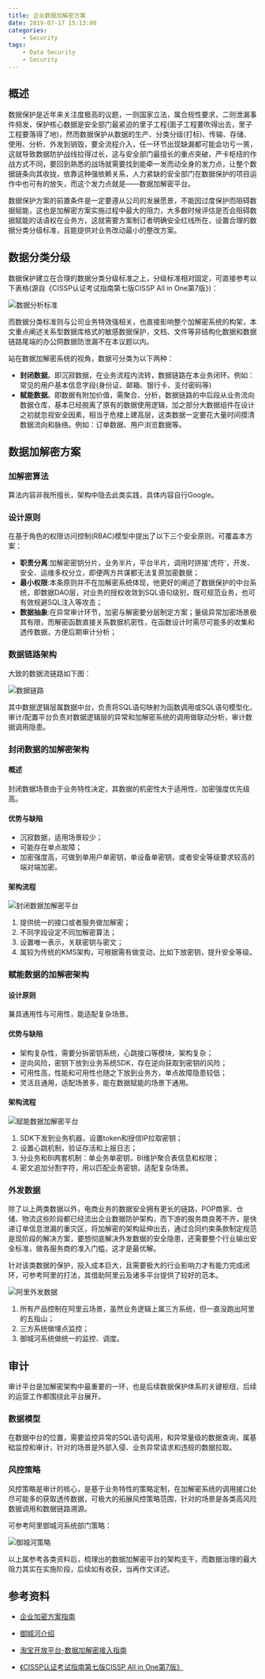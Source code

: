 ```yaml
---
title: 企业数据加解密方案
date: 2019-07-17 15:13:00
categories: 
    - Security
tags:
    - Data Security
    - Security
---
```


## 概述

  数据保护是近年来关注度极高的议题，一则国家立法，属合规性要求，二则泄漏事件频发，保护核心数据是安全部门最紧迫的里子工程(面子工程要吹得出去，里子工程要落得了地)，然而数据保护从数据的生产、分类分级(打标)、传输、存储、使用、分析、外发到销毁，要全流程介入，任一环节出现缺漏都可能会功亏一篑，这就导致数据防护战线拉得过长，这与安全部门最擅长的重点突破，严卡枢纽的作战方式不同，要回到熟悉的战场就需要找到能牵一发而动全身的发力点，让整个数据链条向其收拢，依靠这种强依赖关系，人力紧缺的安全部门在数据保护的项目运作中也可有的放矢，而这个发力点就是——数据加解密平台。

  数据保护方案的前置条件是一定要遵从公司的发展愿景，不能因过度保护而阻碍数据赋能，这也是加解密方案实施过程中最大的阻力，大多数时候评估是否会阻碍数据赋能的话语权在业务方，这就需要方案制订者明确安全红线所在，设置合理的数据分类分级标准，且能提供对业务改动最小的整改方案。



## 数据分类分级

  数据保护建立在合理的数据分类分级标准之上，分级标准相对固定，可直接参考以下表格(源自《CISSP认证考试指南第七版CISSP All in One第7版》)：

![数据分析标准](数据分级标准.png)

  而数据分类标准则与公司业务特效强相关，也直接影响整个加解密系统的构架，本文重点阐述关系型数据库格式的敏感数据保护，文档、文件等非结构化数据和数据链路尾端的办公网数据防泄漏不在本议题以内。

  站在数据加解密系统的视角，数据可分类为以下两种：

- **封闭数据**。即沉寂数据，在业务流程内流转，数据链路在本业务闭环。例如：常见的用户基本信息字段(身份证、邮箱、银行卡、支付密码等)
- **赋能数据**。即数据有附加价值，需聚合、分析，数据链路的中后段从业务流向数据仓库，基本已经脱离了原有的数据使用逻辑，加之部分大数据组件在设计之初就忽视安全因素，相当于危楼上建高层，这类数据一定要花大量时间摸清数据流向和脉络。例如：订单数据、用户浏览数据等。

## 数据加解密方案

### 加解密算法

  算法内容非我所擅长，架构中隐去此类实践，具体内容自行Google。

### 设计原则

  在基于角色的权限访问控制(RBAC)模型中提出了以下三个安全原则，可覆盖本方案：

- **职责分离**:加解密密钥分片，业务半片，平台半片，调用时拼接'虎符'，开发、安全、运维多权分立，即便两方共谋都无法复原加密数据；
- **最小权限**:本条原则并不在加解密系统体现，他更好的阐述了数据保护的中台系统，即数据DAO层，对业务的授权收敛到SQL语句级别，既可规范业务，也可有效规避SQL注入等攻击；
- **数据抽象**:在异常审计环节，加密与解密要分层制定方案；量级异常加密场景极其有限，而解密函数直接关系数据机密性，在函数设计时需尽可能多的收集和透传数据，方便后期审计分析；

### 数据链路架构

  大致的数据流链路如下图：

![数据链路](数据链路.png)

  其中数据逻辑层属数据中台，负责将SQL语句映射为函数调用或SQL语句模型化，审计/配置平台负责对数据逻辑层的异常和加解密系统的调用做联动分析，审计数据调用隐患。

### 封闭数据的加解密架构

#### 概述

  封闭数据场景由于业务特性决定，其数据的机密性大于适用性，加密强度优先级高。

#### 优势与缺陷

- 沉寂数据，适用场景较少；
- 可能存在单点故障；
- 加密强度高，可做到单用户单密钥，单设备单密钥，或者安全等级要求较高的端对端加密。

#### 架构流程

![封闭数据加解密平台](封闭数据加解密平台.png)

1. 提供统一的接口或者服务做加解密；
2. 不同字段设定不同加解密算法；
3. 设置唯一表示，关联密钥与密文；
4. 属较为传统的KMS架构，可根据需有做变动，比如下放密钥，提升安全等级。

### 赋能数据的加解密架构

#### 设计原则

  兼具通用性与可用性，能适配复杂场景。

#### 优势与缺陷

- 架构复杂性，需要分拆密钥系统，心跳接口等模块，架构复杂；
- 逆向风险，密钥下放到业务系统SDK，存在逆向获取到密钥的风险；
- 可用性高，性能和可用性也随之下放到业务方，单点故障隐患较低；
- 灵活且通用，适配场景多，能在数据赋能的场景下通用。

#### 架构流程

![赋能数据加解密平台](赋能数据加解密平台.png)

1. SDK下发到业务机器，设置token和授信IP拉取密钥；
2. 设置心跳机制，验证存活和上报日志；
3. 分业务和BI两套机制：单业务单密钥，BI维护聚合表信息和权限；
4. 密文追加分割字符，用以匹配业务密钥，适配复杂场景。

### 外发数据

  除了以上两类数据以外，电商业务的数据安全拥有更长的链路，POP商家、仓储、物流这些阶段都已经流出企业数据防护架构，而下游的服务商良莠不齐，是快递订单信息泄漏的重灾区，将加解密的架构延伸出去，通过合同约束条款制定规范是现阶段的解决方案，要想彻底解决外发数据的安全隐患，还需要整个行业输出安全标准，做各服务商的准入门槛，这才是最优解。

  针对该类数据的保护，投入成本巨大，且需要极大的行业影响力才有能力完成闭环，可参考阿里的打法，其借助阿里云及诸多平台提供了较好的范本。

![阿里外发数据](阿里外发数据.png)

1. 所有产品控制在阿里云场景，虽然业务逻辑上属三方系统，但一直没跑出阿里的五指山；
2. 三方系统做埋点监控；
3. 御城河系统做统一的监控、调度。

## 审计

  审计平台是加解密架构中最重要的一环，也是后续数据保护体系的关键枢纽，后续的运营工作都围绕此平台展开。

### 数据模型

  在数据中台的位置，需要监控异常的SQL语句调用，和异常量级的数据查询，属基础监控和审计，针对的场景是外部入侵、业务异常请求和违规的数据拉取。

### 风控策略

  风控策略是审计的核心，是基于业务特性的策略定制，在加解密系统的调用接口处尽可能多的获取透传数据，可极大的拓展风控策略范围，针对的场景是各类高风险数据调用和数据链路溯源。

可参考阿里御城河系统部门策略：

![御城河策略](御城河策略.png)



  以上属参考各类资料后，梳理出的数据加解密平台的架构支干，而数据治理的最大阻力其实在实施阶段，后续如有收获，当再作文详述。

## 参考资料

* [企业加密方案指南](https://www.freebuf.com/column/184582.html)

* [御城河介绍](https://eco-doc.alibaba.com/doc2/detail.htm?treeId=227&articleId=105400&docType=1)

* [淘宝开放平台-数据加解密接入指南](http://open.taobao.com/doc.htm?docId=106211&docType=1&qq-pf-to=pcqq.c2c)

* [《CISSP认证考试指南第七版CISSP All in One第7版》](https://www.amazon.cn/dp/B079N1QSBL)